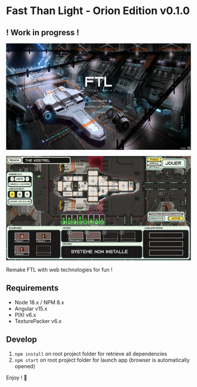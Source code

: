 # Fast Than Light - Orion Edition v0.1.0
## ! Work in progress !

![Game Home Menu](./preview.jpg)

![Game Shed View](./preview-shed.jpeg)

Remake FTL with web technologies for fun !

## Requirements

- Node 18.x / NPM 8.x
- Angular v15.x
- PIXI v6.x
- TexturePacker v6.x

## Develop

1. `npm install` on root project folder for retrieve all dependencies
2. `npm start` on root project folder for launch app (browser is automatically opened)

Enjoy ! 🥳
